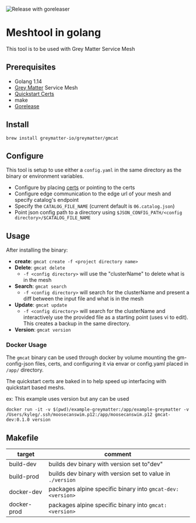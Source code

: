 ![Release with goreleaser](https://github.com/greymatter-io/gmcat/workflows/Release%20with%20goreleaser/badge.svg)

# Meshtool in golang

This tool is to be used with Grey Matter Service Mesh

## Prerequisites

- Golang 1.14
- [Grey Matter](https://greymatter.io/grey-matter) Service Mesh
- [Quickstart Certs](./certs/Readme.md)
- make
- [Gorelease](https://goreleaser.com)

## Install

`brew install greymatter-io/greymatter/gmcat`

## Configure

This tool is setup to use either a `config.yaml` in the same directory as the binary or environment variables.

- Configure by placing [certs](certs/Readme.md) or pointing to the certs
- Configure edge communication to the edge url of your mesh and specify catalog's endpoint
- Specify the `CATALOG_FILE_NAME` (current default is `06.catalog.json`)
- Point json config path to a directory using `$JSON_CONFIG_PATH/<config directory>/$CATALOG_FILE_NAME`

## Usage

After installing the binary:

- **create**: `gmcat create -f <project directory name>`
- **Delete**: `gmcat delete`
  - `-f <config directory>` will use the "clusterName" to delete what is in the mesh
- **Search**: `gmcat search`
  - `-f <config directory>` will search for the clusterName and present a diff between the input file and what is in the mesh
- **Update**: `gmcat update`
  - `-f <config directory>` will search for the clusterName and interactively use the provided file as a starting point (uses vi to edit).  This creates a backup in the same directory.
- **Version**: `gmcat version`

### Docker Usage

The `gmcat` binary can be used through docker by volume mounting the gm-config-json files, certs, and configuring it via envar or config.yaml placed in `/app/` directory.

The quickstart certs are baked in to help speed up interfacing with quickstart based meshs.  

ex: This example uses version but any can be used

```console
docker run -it -v $(pwd)/example-greymatter:/app/example-greymatter -v /Users/kyleg/.ssh/moosecanswim.p12:/app/moosecanswim.p12 gmcat-dev:0.1.0 version
```

## Makefile

| target      | comment                                                    |
| ----------- | ---------------------------------------------------------- |
| build-dev   | builds dev binary with version set to"dev"                 |
| build-prod  | builds dev binary with version set to value in `./version` |
| docker-dev  | packages alpine specific binary into `gmcat-dev:<version>` |
| docker-prod | packages alpine specific binary into `gmcat:<version>`     |
